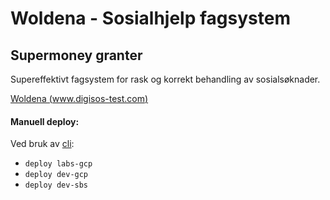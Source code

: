 # Woldena - Sosialhjelp fagsystem
## Supermoney granter

Supereffektivt fagsystem for rask og korrekt behandling av sosialsøknader.

[Woldena (www.digisos-test.com)](https://www.digisos-test.com/sosialhjelp/fagsystem-mock/)


#### Manuell deploy:
Ved bruk av [cli](https://github.com/navikt/sosialhjelp-ci):
- `deploy labs-gcp`
- `deploy dev-gcp`
- `deploy dev-sbs`
